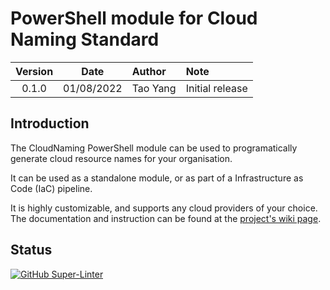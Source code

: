 # PowerShell module for Cloud Naming Standard


| Version | Date | Author | Note |
| :-----: | :--: | :----- | :--- |
| 0.1.0 | 01/08/2022 | Tao Yang | Initial release |


## Introduction

The CloudNaming PowerShell module can be used to programatically generate cloud resource names for your organisation.

It can be used as a standalone module, or as part of a Infrastructure as Code (IaC) pipeline.

It is highly customizable, and supports any cloud providers of your choice. The documentation and instruction can be found at the [project's wiki page](https://github.com/tyconsulting/CloudNaming-Module/wiki).

## Status

[![GitHub Super-Linter](https://github.com/tyconsulting/CloudNaming-Module/workflows/analyze/badge.svg)](https://github.com/marketplace/actions/super-linter)